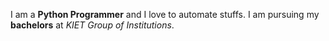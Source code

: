 I am a **Python Programmer** and I love to automate stuffs.
I am pursuing my __bachelors__ at _KIET Group of Institutions_.
